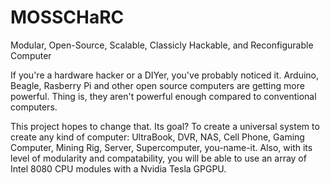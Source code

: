 MOSSCHaRC
========

Modular, Open-Source, Scalable, Classicly Hackable, and Reconfigurable Computer

If you're a hardware hacker or a DIYer, you've probably noticed it. Arduino, Beagle, Rasberry Pi and other open source computers are getting more powerful. Thing is, they aren't powerful enough compared to conventional computers.

This project hopes to change that. Its goal? To create a universal system to create any kind of computer: UltraBook, DVR, NAS, Cell Phone, Gaming Computer, Mining Rig, Server, Supercomputer, you-name-it.
Also, with its level of modularity and compatability, you will be able to use an array of Intel 8080 CPU modules with a Nvidia Tesla GPGPU.
